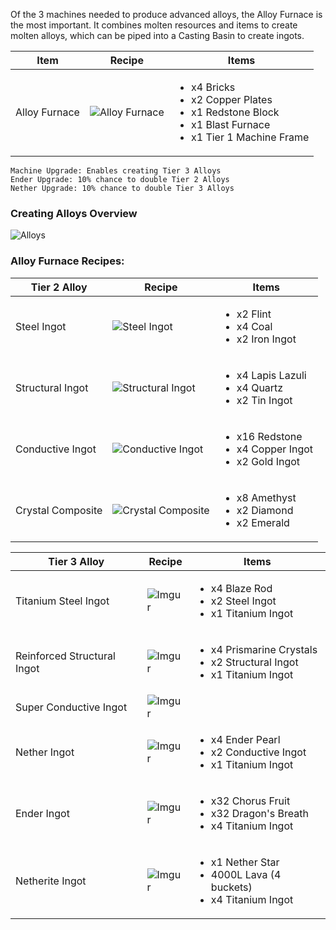 Of the 3 machines needed to produce advanced alloys, the Alloy Furnace is the most important. It combines molten resources and items to create molten alloys, which can be piped into a Casting Basin to create ingots.

| Item | Recipe | Items |
|------|--------|-------|
| Alloy Furnace | ![Alloy Furnace](https://cdn.discordapp.com/attachments/739536694398812230/879405303614021732/alloy_furnace.png) | <ul><li>x4 Bricks</li><li>x2 Copper Plates</li><li>x1 Redstone Block</li><li>x1 Blast Furnace</li><li>x1 Tier 1 Machine Frame</li></ul> |

```
Machine Upgrade: Enables creating Tier 3 Alloys
Ender Upgrade: 10% chance to double Tier 2 Alloys
Nether Upgrade: 10% chance to double Tier 3 Alloys
```

### Creating Alloys Overview

![Alloys](https://cdn.discordapp.com/attachments/739536694398812230/883357095704018974/alloys_tutorial.png)


### Alloy Furnace Recipes:

| Tier 2 Alloy | Recipe | Items |
|--------------|--------|-------|
| Steel Ingot | ![Steel Ingot](https://cdn.discordapp.com/attachments/739536694398812230/879404413280722994/steel.png) | <ul><li>x2 Flint</li><li>x4 Coal</li><li>x2 Iron Ingot</li></ul>
| Structural Ingot | ![Structural Ingot](https://cdn.discordapp.com/attachments/739536694398812230/879404442678607922/structural_alloy.png) | <ul><li>x4 Lapis Lazuli</li><li>x4 Quartz</li><li>x2 Tin Ingot</li></ul>
| Conductive Ingot | ![Conductive Ingot](https://cdn.discordapp.com/attachments/739536694398812230/879404465751470120/conductive_alloy.png) | <ul><li>x16 Redstone</li><li>x4 Copper Ingot</li><li>x2 Gold Ingot</li></ul>
| Crystal Composite | ![Crystal Composite](https://cdn.discordapp.com/attachments/739536694398812230/1117824935860117614/crystal_composite.png) | <ul><li>x8 Amethyst</li><li>x2 Diamond</li><li>x2 Emerald</li></ul>

| Tier 3 Alloy | Recipe | Items |
|--------------|--------|-------|
| Titanium Steel Ingot | ![Imgur](https://cdn.discordapp.com/attachments/739536694398812230/879404730349154394/titanium_steel.png) | <ul><li>x4 Blaze Rod</li><li>x2 Steel Ingot</li><li>x1 Titanium Ingot</li></ul>
| Reinforced Structural Ingot | ![Imgur](https://cdn.discordapp.com/attachments/739536694398812230/879404786217267220/reinforced_structural_alloy.png) | <ul><li>x4 Prismarine Crystals</li><li>x2 Structural Ingot</li><li>x1 Titanium Ingot</li></ul>
| Super Conductive Ingot | ![Imgur](https://cdn.discordapp.com/attachments/739536694398812230/879404841615638588/super_conductive_alloy.png)
| Nether Ingot | ![Imgur](https://cdn.discordapp.com/attachments/739536694398812230/879404878227718154/nether_alloy.png) | <ul><li>x4 Ender Pearl</li><li>x2 Conductive Ingot</li><li>x1 Titanium Ingot</li></ul>
| Ender Ingot | ![Imgur](https://cdn.discordapp.com/attachments/739536694398812230/879404905549430885/ender_alloy.png) | <ul><li>x32 Chorus Fruit</li><li>x32 Dragon's Breath</li><li>x4 Titanium Ingot</li></ul>
| Netherite Ingot | ![Imgur](https://cdn.discordapp.com/attachments/739536694398812230/879404921940762754/netherite.png) | <ul><li>x1 Nether Star</li><li>4000L Lava (4 buckets)</li><li>x4 Titanium Ingot</li></ul>